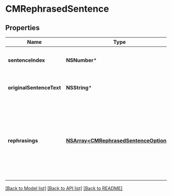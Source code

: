 # CMRephrasedSentence

## Properties
Name | Type | Description | Notes
------------ | ------------- | ------------- | -------------
**sentenceIndex** | **NSNumber*** | Index of the sentence, 1-based, ordered | [optional] 
**originalSentenceText** | **NSString*** | Original input sentence text | [optional] 
**rephrasings** | [**NSArray&lt;CMRephrasedSentenceOption&gt;***](CMRephrasedSentenceOption.md) | Rephrasing text options, candidates of the original input sentence, in order - with best candidate first | [optional] 

[[Back to Model list]](../README.md#documentation-for-models) [[Back to API list]](../README.md#documentation-for-api-endpoints) [[Back to README]](../README.md)


